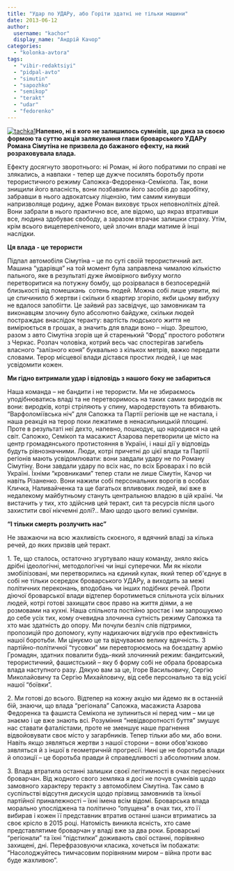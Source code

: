 ```yaml
---
title: "Удар по УДАРу, або Горіти здатні не тільки машини"
date: 2013-06-12
author: 
  username: "kachor"
  display_name: "Андрій Качор"
categories: 
  - "kolonka-avtora"
tags: 
  - "vibir-redaktsiyi"
  - "pidpal-avto"
  - "simutin"
  - "sapozhko"
  - "semikop"
  - "terakt"
  - "udar"
  - "fedorenko"
---
```


[![tachka1](https://mpz.brovary.org/wp-content/uploads/2013/06/tachka1.jpg)](https://mpz.brovary.org/wp-content/uploads/2013/06/tachka1.jpg)**Напевно, ні в кого не залишилось сумнівів, що дика за своєю формою та суттю акція залякування глави броварського УДАРу Романа Сімутіна не призвела до бажаного ефекту, на який розраховувала влада.**

Ефекту досягнуто зворотнього: ні Роман, ні його побратими по справі не злякались, а навпаки - тепер ще дужче посилять боротьбу проти терористичного режиму Сапожка-Федоренка-Семікопа. Так, вони знищили його власність, вони позбавили його засобів до заробітку, забравши в нього адвокатську ліцензію, тим самим кинувши напризволяще родину, адже Роман виховує трьох неповнолітніх дітей. Вони забрали в нього практично все, але відомо, що якраз втративши все, людина здобуває свободу, а заразом втрачає залишки страху. Утім, крім всього вищепереліченого, цей злочин влади матиме й інші наслідки.

**Ця влада - це терористи**

Підпал автомобіля Сімутіна – це по суті своїй терористичний акт. Машина “ударівця” на той момент була заправлена чималою кількістю пального, яке в результаті дуже ймовірного вибуху могло перетворитися на потужну бомбу, що розірвалася в безпосередній близькості від помешкань  сотень людей. Можна собі лише уявити, які це спичинило б жертви і скільки б квартир згоріло, якби цьому вибуху не вдалося запобігти. Це зайвий раз засвідчує, що замовникам та виконавцям злочину було абсолютно байдуже, скільки людей постраждає внаслідок теракту: вартість людського життя не вимірюється в грошах, а значить для влади воно – ніщо. Зрештою, разом з авто Сімутіна згорів ще й старенький ”Форд” простого роботяги з Черкас. Розпач чоловіка, котрий весь час спостерігав загибель власного “залізного коня” буквально з кількох метрів, важко передати словами. Терор місцевої влади дістався простих людей, і це має усвідомити кожен.

**Ми гідно витримали удар і відповідь з нашого боку не забариться**

Наша команда – не бандити і не терористи. Ми не збираємось уподібнюватись владі та не перетворимось на таких самих виродків як вони: виродків, котрі стріляють у спину, мародерствують та вбивають. “Варфоломіївська ніч” для Сапожка та Партії регіонів ще не настала, і наша реакція на терор поки лежатиме в ненасильницькій площині. Проте в результаті неї дехто, напевно, пошкодує, що народився на цей світ. Сапожко, Семікоп та масажист Азарова перетворили це місто на центр громадянського протистояння в Україні, і наші дії у відповідь будуть рівнозначними. Люди, котрі причетні до цієї влади та Партії регіонів мають усвідомлювати: вони завдали удару не по Роману Сімутіну. Вони завдали удару по всіх нас, по всіх Броварах і по всій Україні. Їхніми “кровниками” тепер стали не лише Сімутін, Качор чи навіть Різаненко. Вони нажили собі персональних ворогів в особах Кличка, Наливайченка та ще багатьох впливових людей, які вже в недалекому майбутньому стануть центральною владою в цій країні. Чи вистачить у тих, хто здійснив цей теракт, сил та ресурсів після цього захистити свої нікчемні долі?.. Маю щодо цього великі сумніви.

**“І тільки смерть розлучить нас”**

Не зважаючи на всю жахливість скоєного, я вдячний владі за кілька речей, до яких призвів цей теракт.

1\. Те, що сталось, остаточно згуртувало нашу команду, зняло якісь дрібні ідеологічні, методологічні чи інші суперечки. Ми як ніколи змобілізовані, ми перетворились на єдиний кулак, який тепер об'єднує в собі не тільки осередок броварського УДАРу, а виходить за межі політичних переконань, вподобань чи інших подібних речей. Проти діючої броварської влади відтепер боротиметься спільнота усіх вільних людей, котрі готові захищати своє право на життя діями, а не розмовами на кухні. Наша спільнота постійно зростає і ми запрошуємо до себе усіх тих, кому очевидна злочинна сутність режиму Сапожка та хто має здатність до опору. Ми почули безліч слів підтримки, пропозицій про допомогу, купу надихаючих відгуків про ефективність нашої боротьби. Ми цінуємо це та відчуваємо велику вдячність. З партійно-політичної “тусовки” ми перевторюємось на боєздатну армію Громадян, здатних повалити будь-який злочинний режим: бандитський, терористичний, фашистський – яку б форму собі не обрала броварська влада наступного разу. Дякую вам за це, Ігоре Васильовичу, Сергію Миколайовичу та Сергію Михайловичу, від себе персонально та від усієї нашої “боївки”.

2\. Ми готові до всього. Відтепер на кожну акцію ми йдемо як в останній бій, знаючи, що влада “регіонала” Сапожка, масажиста Азарова Федоренка та фашиста Семікопа не зупиниться ні перед чим – ми це знаємо і це вже знають всі. Розуміння “невідворотності буття” змушує нас ставати фаталістами, проте не зменшує наше прагнення відвойовувати своє місто у загарбників. Тепер тільки або ми, або вони. Навіть якщо зявляться жертви з нашої сторони – вони обов'язково зявляться й з іншої в геометричній прогресії. Нині це не боротьба влади й опозиції – це боротьба правди й справедливості з абсолютним злом.

3\. Влада втратила останні залишки своєї легітимності в очах пересічних броварчан. Від жодного свого земляка я досі не почув сумнівів щодо замовного характеру теракту з автомобілем Сімутіна. Так само в суспільстві відсутня дискусія щодо прізвищ замовників та їхньої партійної приналежності – їхні імена всім відомі. Броварська влада морально упосліджена та політично “опущена” в очах тих, хто її вибирав і кожен її представник втратив останні шанси втриматись за своє крісло в 2015 році. Натомість виникла ясність, хто саме представлятиме броварчан у владі вже за два роки. Броварські “регіонали” та їхні “підстилки” доживають свої останні, порівняно захищені, дні. Перефразовуючи класика, хочеться їм побажати: “Насолоджуйтесь тимчасовим порівняним миром – війна проти вас буде жахливою”.
